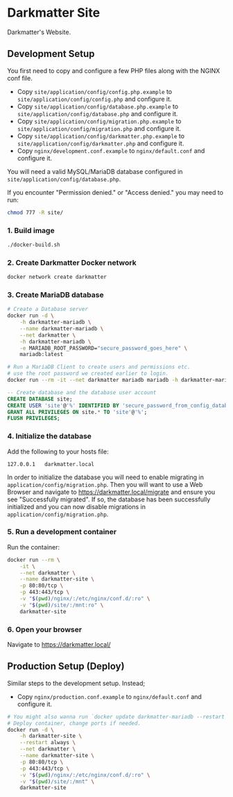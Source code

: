 # Darkmatter Site

Darkmatter's Website.

## Development Setup

You first need to copy and configure a few PHP files along with the NGINX conf file.

- Copy `site/application/config/config.php.example` to `site/application/config/config.php` and configure it.
- Copy `site/application/config/database.php.example` to `site/application/config/database.php` and configure it.
- Copy `site/application/config/migration.php.example` to `site/application/config/migration.php` and configure it.
- Copy `site/application/config/darkmatter.php.example` to `site/application/config/darkmatter.php` and configure it.
- Copy `nginx/development.conf.example` to `nginx/default.conf` and configure it.

You will need a valid MySQL/MariaDB database configured in `site/application/config/database.php`.

If you encounter "Permission denied." or "Access denied." you may need to run:
```bash
chmod 777 -R site/
```

### 1. Build image
```bash
./docker-build.sh
```

### 2. Create Darkmatter Docker network
```bash
docker network create darkmatter
```

### 3. Create MariaDB database
```bash
# Create a Database server
docker run -d \
	-h darkmatter-mariadb \
	--name darkmatter-mariadb \
	--net darkmatter \
	-h darkmatter-mariadb \
	-e MARIADB_ROOT_PASSWORD="secure_password_goes_here" \
	mariadb:latest

# Run a MariaDB Client to create users and permissions etc.
# use the root password we created earlier to login.
docker run --rm -it --net darkmatter mariadb mariadb -h darkmatter-mariadb -u root -p
```

```sql
-- Create database and the database user account
CREATE DATABASE site;
CREATE USER 'site'@'%' IDENTIFIED BY 'secure_password_from_config_database_php';
GRANT ALL PRIVILEGES ON site.* TO 'site'@'%';
FLUSH PRIVILEGES;
```

### 4. Initialize the database

Add the following to your hosts file:
```
127.0.0.1	darkmatter.local
```

In order to initialize the database you will need to enable migrating in `application/config/migration.php`.
Then you will want to use a Web Browser and navigate to https://darkmatter.local/migrate and ensure you see "Successfully migrated".
If so, the database has been successfully initialized and you can now disable migrations in `application/config/migration.php`.

### 5. Run a development container

Run the container:

```bash
docker run --rm \
	-it \
	--net darkmatter \
	--name darkmatter-site \
	-p 80:80/tcp \
	-p 443:443/tcp \
	-v "$(pwd)/nginx/:/etc/nginx/conf.d/:ro" \
	-v "$(pwd)/site/:/mnt:ro" \
	darkmatter-site
```

### 6. Open your browser

Navigate to https://darkmatter.local/


## Production Setup (Deploy)

Similar steps to the development setup. Instead;

- Copy `nginx/production.conf.example` to `nginx/default.conf` and configure it.

```bash
# You might also wanna run `docker update darkmatter-mariadb --restart always`.
# Deploy container, change ports if needed.
docker run -d \
	-h darkmatter-site \
	--restart always \
	--net darkmatter \
	--name darkmatter-site \
	-p 80:80/tcp \
	-p 443:443/tcp \
	-v "$(pwd)/nginx/:/etc/nginx/conf.d/:ro" \
	-v "$(pwd)/site/:/mnt" \
	darkmatter-site
```






















